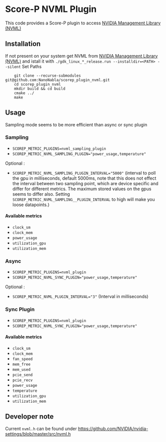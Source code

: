 # Score-P NVML Plugin
This code provides a Score-P plugin to access [NVIDIA Management Library (NVML)](https://developer.nvidia.com/nvidia-management-library-nvml)

## Installation
If not present on your system get NVML from [NVIDIA Management Library (NVML)](https://developer.nvidia.com/nvidia-management-library-nvml) and istall it with
`./gdk_linux_*_release.run --installdir=<PATH> --silent`
Set Paths
```
    git clone --recurse-submodules git@github.com:NanoNabla/scorep_plugin_nvml.git
    cd scorep_plugin_nvml
    mkdir build && cd build
    cmake ../
    make
```


## Usage
Sampling mode seems to be more efficient than async or sync plugin
### Sampling
- `SCOREP_METRIC_PLUGINS=nvml_sampling_plugin`
- `SCOREP_METRIC_NVML_SAMPLING_PLUGIN="power_usage,temperature"`
    
Optional :
- `SCOREP_METRIC_NVML_SAMPLING_PLUGIN_INTERVAL="5000"` (interval to poll the gpu in milliseconds, default 5000ms, note that this does not effect the interval between two sampling point, which are device specific and differ for different metrics. The maximum stored values on the gpus seems to differ also. Setting `SCOREP_METRIC_NVML_SAMPLING__PLUGIN_INTERVAL` to high will make you loose datapoints.)

#### Available metrics
- `clock_sm`
- `clock_mem`
- `power_usage`
- `utilization_gpu`
- `utilization_mem`


### Async
- `SCOREP_METRIC_PLUGINS=nvml_plugin`
- `SCOREP_METRIC_NVML_SYNC_PLUGIN="power_usage,temperature"`
    
Optional :
- `SCOREP_METRIC_NVML_PLUGIN_INTERVAL="3"` (Interval in milliseconds)
    
### Sync Plugin

- `SCOREP_METRIC_PLUGINS=nvml_plugin` 
- `SCOREP_METRIC_NVML_SYNC_PLUGIN="power_usage,temperature"`

#### Available metrics
- `clock_sm`
- `clock_mem`
- `fan_speed`
- `mem_free`
- `mem_used`
- `pcie_send`
- `pcie_recv`
- `power_usage`
- `temperature`
- `utilization_gpu`
- `utilization_mem`


## Developer note 
Current `nvml.h` can be found under 
https://github.com/NVIDIA/nvidia-settings/blob/master/src/nvml.h
